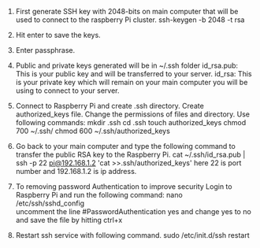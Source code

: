 1.  First generate SSH key with 2048-bits on main computer that will be used to
connect to the raspberry Pi cluster. 
ssh-keygen -b 2048 -t rsa 

2.  Hit enter to save the keys. 

3.  Enter passphrase. 

4.  Public and private keys generated will be in ~/.ssh folder 
id_rsa.pub: This is your public key and will be transferred to your server. 
id_rsa: This is your private key which will remain on your main computer you 
will be using to connect to your server. 

5.  Connect to Raspberry Pi and create .ssh directory. Create authorized_keys 
file. Change the permissions of files and directory. Use following commands: 
mkdir .ssh cd .ssh
touch authorized_keys 
chmod 700 ~/.ssh/ 
chmod 600 ~/.ssh/authorized_keys 

6.  Go back to your main computer and type the following command to transfer the
 public RSA key to the Raspberry Pi. 
 cat ~/.ssh/id_rsa.pub | ssh -p 22 pi@192.168.1.2 'cat >>.ssh/authorized_keys' 
here 22 is port number and 192.168.1.2 is ip address. 

7. To removing password Authentication to improve security Login to
Raspberry Pi and run the following command: 
nano /etc/ssh/sshd_config  
uncomment
the line 
#PasswordAuthentication yes 
and change yes to no and save the file by hitting ctrl+x 

8.  Restart ssh service with following command. 
sudo /etc/init.d/ssh restart
